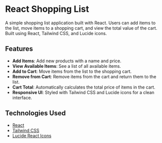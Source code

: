 # React Shopping List

A simple shopping list application built with React. Users can add items to the list, move items to a shopping cart, and view the total value of the cart. Built using React, Tailwind CSS, and Lucide icons.

## Features

- **Add Items**: Add new products with a name and price.  
- **View Available Items**: See a list of all available items.  
- **Add to Cart**: Move items from the list to the shopping cart.  
- **Remove from Cart**: Remove items from the cart and return them to the list.  
- **Cart Total**: Automatically calculates the total price of items in the cart.  
- **Responsive UI**: Styled with Tailwind CSS and Lucide icons for a clean interface.

## Technologies Used

- [React](https://reactjs.org/)  
- [Tailwind CSS](https://tailwindcss.com/)  
- [Lucide React Icons](https://lucide.dev/)  
